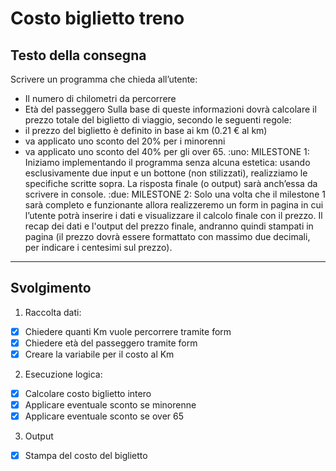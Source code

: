 # Costo biglietto treno

## Testo della consegna

Scrivere un programma che chieda all’utente:
- Il numero di chilometri da percorrere
- Età del passeggero
Sulla base di queste informazioni dovrà calcolare il prezzo totale del biglietto di viaggio, secondo le seguenti regole:
- il prezzo del biglietto è definito in base ai km (0.21 € al km)
- va applicato uno sconto del 20% per i minorenni
- va applicato uno sconto del 40% per gli over 65.
:uno: MILESTONE 1:
Iniziamo implementando il programma senza alcuna estetica: usando esclusivamente due input e un bottone (non stilizzati), realizziamo le specifiche scritte sopra. La risposta finale (o output) sarà anch’essa da scrivere in console.
:due: MILESTONE 2:
Solo una volta che il milestone 1 sarà completo e funzionante allora realizzeremo un form in pagina in cui l’utente potrà inserire i dati e visualizzare il calcolo finale con il prezzo.
Il recap dei dati e l'output del prezzo finale, andranno quindi stampati in pagina (il prezzo dovrà essere formattato con massimo due decimali, per indicare i centesimi sul prezzo).


---

## Svolgimento
1. Raccolta dati:
  - [x] Chiedere quanti Km vuole percorrere tramite form
  - [x] Chiedere età del passeggero tramite form
  - [x] Creare la variabile per il costo al Km
2. Esecuzione logica:
  - [x] Calcolare costo biglietto intero
  - [x] Applicare eventuale sconto se minorenne 
  - [x] Applicare eventuale sconto se over 65
3. Output 
  - [x] Stampa del costo del biglietto

